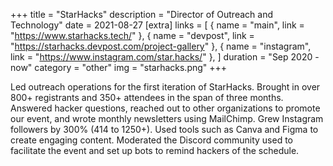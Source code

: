 +++
title = "StarHacks"
description = "Director of Outreach and Technology"
date = 2021-08-27
[extra]
links = [
      { name = "main", link = "https://www.starhacks.tech/" },
      { name = "devpost", link = "https://starhacks.devpost.com/project-gallery" },
      { name = "instagram", link = "https://www.instagram.com/star.hacks/" },
    ]
duration = "Sep 2020 - now"
category = "other"
img = "starhacks.png"
+++

Led outreach operations for the first iteration of StarHacks. Brought in over 800+ registrants and 350+ attendees in the span of three months. Answered hacker questions, reached out to other organizations to promote our event, and wrote monthly newsletters using MailChimp. Grew Instagram followers by 300% (414 to 1250+). Used tools such as Canva and Figma to create engaging content. Moderated the Discord community used to facilitate the event and set up bots to remind hackers of the schedule. 